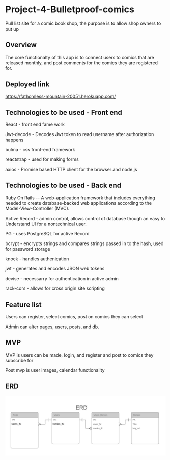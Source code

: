 # Project-4-Bulletproof-comics
Pull list site for a comic book shop, the purpose is to allow shop owners to put up 


## Overview

The core functionalty of this app is to connect users to comics that are released monthly, and post comments for the comics they are registered for.

## Deployed link
https://fathomless-mountain-20051.herokuapp.com/

## Technologies to be used - Front end

React  - front end fame work

Jwt-decode - Decodes Jwt token to read username after authorization happens 

bulma - css front-end framework

reactstrap - used for making forms

axios - Promise based HTTP client for the browser and node.js


## Technologies to be used - Back end
Ruby On Rails -- A web-application framework that includes everything needed to create database-backed web applications according to the Model-View-Controller (MVC).

Active Record - admin control, allows  control of database though an easy to Understand UI for a nontechnical user.

PG - uses PostgreSQL for active Record

bcrypt - encrypts strings and compares strings passed in to the hash, used for password storage

knock - handles authenication

jwt - generates and encodes JSON web tokens 

devise - necessarry for authentication in active admin

rack-cors - allows for cross origin site scripting


## Feature list

Users can register, select comics, post on comics they can select

Admin can alter pages, users, posts, and db.

## MVP

MVP is users can be made, login, and register and post to comics they subscribe for

Post mvp is user images, calendar functionality

## ERD 
![ERD](/ERD.jpeg)


